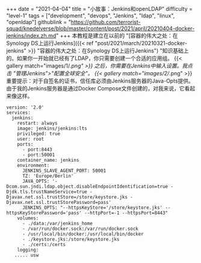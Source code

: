 +++
date = "2021-04-04"
title = "小故事：Jenkins和openLDAP"
difficulty = "level-1"
tags = ["development", "devops", "Jenkins", "ldap", "linux", "openldap"]
githublink = "https://github.com/terrorist-squad/knedelverse/blob/master/content/post/2021/april/20210404-docker-jenkins/index.zh.md"
+++
本教程是建立在以前的 "[容器的伟大之处：在Synology DS上运行Jenkins]({{< ref "post/2021/march/20210321-docker-jenkins" >}} "容器的伟大之处：在Synology DS上运行Jenkins") "知识基础上的。如果你一开始就已经有了LDAP，你只需要创建一个合适的应用组。
{{< gallery match="images/1/*.png" >}}
之后，你需要在Jenkins中输入设置。我点击 "管理Jenkins">"配置全球安全"。
{{< gallery match="images/2/*.png" >}}
重要提示：对于自签名的证书，信任库必须由Jenkins服务器的Java-Opts提供。由于我的Jenkins服务器是通过Docker Compose文件创建的，对我来说，它看起来像这样。
```
version: '2.0'
services:
  jenkins:
    restart: always
    image: jenkins/jenkins:lts
    privileged: true
    user: root
    ports:
      - port:8443
      - port:50001
    container_name: jenkins
    environment:
      JENKINS_SLAVE_AGENT_PORT: 50001
      TZ: 'Europe/Berlin'
      JAVA_OPTS: '-Dcom.sun.jndi.ldap.object.disableEndpointIdentification=true -Djdk.tls.trustNameService=true -Djavax.net.ssl.trustStore=/store/keystore.jks -Djavax.net.ssl.trustStorePassword=pass'
      JENKINS_OPTS: "--httpsKeyStore='/store/keystore.jks' --httpsKeyStorePassword='pass' --httpPort=-1 --httpsPort=8443"
    volumes:
      - ./data:/var/jenkins_home
      - /var/run/docker.sock:/var/run/docker.sock
      - /usr/local/bin/docker:/usr/local/bin/docker
      - ./keystore.jks:/store/keystore.jks
      - ./certs:/certs
    logging:
   ..... usw

   ```